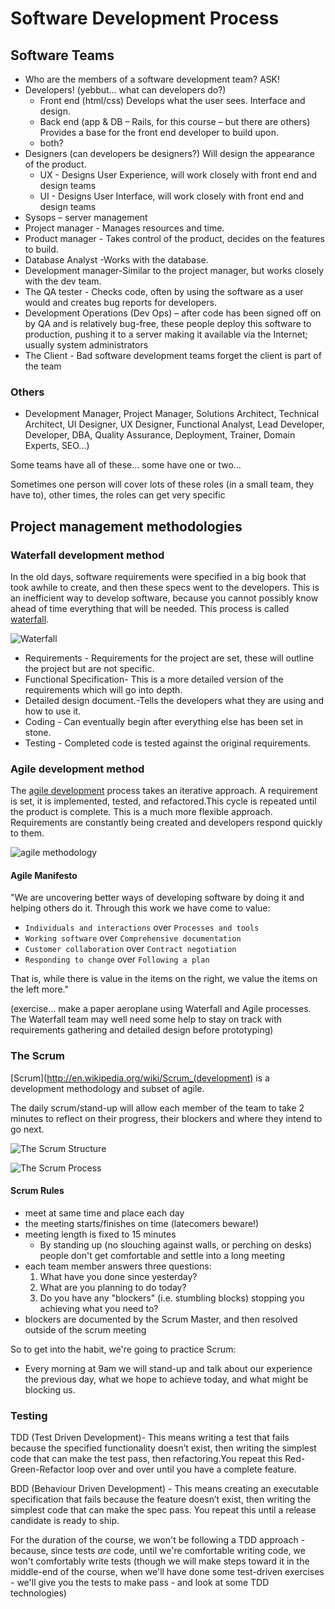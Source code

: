 # Software Development Process

## Software Teams
- Who are the members of a software development team? ASK!
- Developers! (yebbut... what can developers do?)
  - Front end (html/css) Develops what the user sees. Interface and design.
  - Back end (app & DB – Rails, for this course – but there are others) Provides a base for the front end developer to build upon.
  - both?
- Designers (can developers be designers?) Will design the appearance of the product.
  - UX - Designs User Experience, will work closely with front end and design teams
  - UI - Designs User Interface, will work closely with front end and design teams
- Sysops – server management
- Project manager - Manages resources and time.
- Product manager - Takes control of the product, decides on the features to build.
- Database Analyst -Works with the database.
- Development manager-Similar to the project manager, but works closely with the dev team.
- The QA tester - Checks code, often by using the software as a user would and creates bug reports for developers.
 - Development Operations (Dev Ops) – after code has been signed off on by QA and is relatively bug-free, these people deploy this software to production, pushing it to a server making it available via the Internet; usually system administrators
- The Client - Bad software development teams forget the client is part of the team

### Others
- Development Manager, Project Manager, Solutions Architect, Technical Architect, UI Designer, UX Designer, Functional Analyst, Lead Developer, Developer, DBA, Quality Assurance, Deployment, Trainer, Domain Experts, SEO...)

Some teams have all of these... some have one or two...

Sometimes one person will cover lots of these roles (in a small team, they have to), other times, the roles can get very specific


## Project management methodologies

### Waterfall development method
In the old days, software requirements were specified in a big book that took awhile to create, and then these specs went to the developers. This is an inefficient way to develop software, because you cannot possibly know ahead of time everything that will be needed. This process is called [waterfall](http://en.wikipedia.org/wiki/Waterfall_model).

![Waterfall](https://lh6.googleusercontent.com/4vI2oaCcyGSiKOV5kAgQ7CLUoKTwZVtfgfnrBtsn08uazGgvo5DHy0vrTCwQ1_188i0w5gHfrFi6p_QoFo7jvOKSgAG6oTGWXdpPAlHg8FiLZkU4CSa8i4F1SA "Waterfall Diagram")

* Requirements -  Requirements for the project are set, these will outline the project but are not specific.
* Functional Specification- This is a more detailed version of the requirements which will go into depth.
* Detailed design document.-Tells the developers what they are using and how to use it.
* Coding -  Can eventually begin after everything else has been set in stone.
* Testing - Completed code is tested against the original requirements.

### Agile development method
The [agile development](http://en.wikipedia.org/wiki/Agile_software_development) process takes an iterative approach. A requirement is set, it is implemented, tested, and refactored.This cycle is repeated until the product is complete. This is a much more flexible approach. Requirements are constantly being created and developers respond quickly to them.

![agile methodology](https://lh4.googleusercontent.com/n7nGFgC0WjFehArQ-YpF6amxpX7ssv3VI8G7Yd-zDlxs3yJK2hAy-fDiRZ-6JKqdNzidcbKJPEIsSzmWviVWI7WRJ9ZA6fvxjlCxgldYxm9CBxO9trT61QFlvA)

#### Agile Manifesto

"We are uncovering better ways of developing software by doing it and helping others do it. Through this work we have come to value:

- `Individuals and interactions` over `Processes and tools`
- `Working software` over `Comprehensive documentation`
- `Customer collaboration` over `Contract negotiation`
- `Responding to change` over `Following a plan`

That is, while there is value in the items on the right, we value the items on the left more."

(exercise... make a paper aeroplane using Waterfall and Agile processes. The Waterfall team may well need some help to stay on track with requirements gathering and detailed design before prototyping)

### The Scrum
[Scrum](http://en.wikipedia.org/wiki/Scrum_(development) is a development methodology and subset of agile. 

The daily scrum/stand-up will allow each member of the team to take 2 minutes to reflect on their progress, their blockers and where they intend to go next.

![The Scrum Structure](https://lh5.googleusercontent.com/bun08_PrsvZaZosJRqKvZKgkhNDeYD3bVsnGHV2JzmGCF72S1Da3OwUQEno2bEQy89t-MRUpfIEyBXwTZ5oBOBXeHc_39h1hXWrpeArfJfgFCfHCEmUy4kWO-A "THE SCRUM")

![The Scrum Process](https://lh3.googleusercontent.com/XhlGKtWQC6kXZ84mN3aSzVqnZVPXSqJDJT0rAiWu3bxmajD9AaV-qfJeevYPiT9NLPs1DufWCUJ4ZuLUFJhZhghOazA_wIXXcWFBI-pe3dL6fIOmmj2Pzmmo_Q "THE SCRUM")

#### Scrum Rules

* meet at same time and place each day
* the meeting starts/finishes on time (latecomers beware!)
* meeting length is fixed to 15 minutes
  - By standing up (no slouching against walls, or perching on desks) people don't get comfortable and settle into a long meeting
* each team member answers three questions:
  1. What have you done since yesterday?
  2. What are you planning to do today?
  3. Do you have any "blockers" (i.e. stumbling blocks) stopping you achieving what you need to?
* blockers are documented by the Scrum Master, and then resolved outside of the scrum meeting

So to get into the habit, we're going to practice Scrum:

  - Every morning at 9am we will stand-up and talk about our experience the previous day, what we hope to achieve today, and what might be blocking us.


### Testing

TDD (Test Driven Development)- This means writing a test that fails because the specified functionality doesn’t exist, then writing the simplest code that can make the test pass, then refactoring.You repeat this Red-Green-Refactor loop over and over until you have a complete feature.

BDD (Behaviour Driven Development) - This means creating an executable specification that fails because the feature doesn’t exist, then writing the simplest code that can make the spec pass. You repeat this until a release candidate is ready to ship.

For the duration of the course, we won't be following a TDD approach - because, since tests *are* code, until we're comfortable writing code, we won't comfortably write tests (though we will make steps toward it in the middle-end of the course, when we'll have done some test-driven exercises - we'll give you the tests to make pass - and look at some TDD technologies)



